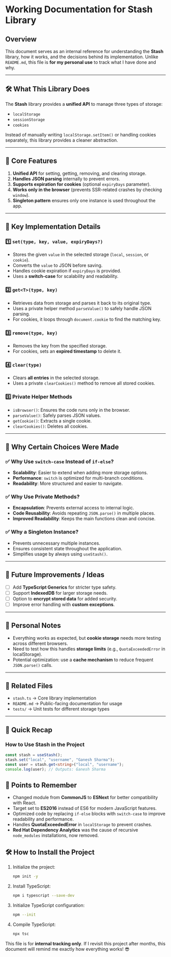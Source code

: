 # Working Documentation for Stash Library

## Overview
This document serves as an internal reference for understanding the **Stash** library, how it works, and the decisions behind its implementation. Unlike `README.md`, this file is **for my personal use** to track what I have done and why.

---

## 🛠 What This Library Does
The **Stash** library provides a **unified API** to manage three types of storage:
- `localStorage`
- `sessionStorage`
- `cookies`

Instead of manually writing `localStorage.setItem()` or handling cookies separately, this library provides a cleaner abstraction.

---

## 🔑 Core Features
1. **Unified API** for setting, getting, removing, and clearing storage.
2. **Handles JSON parsing** internally to prevent errors.
3. **Supports expiration for cookies** (optional `expiryDays` parameter).
4. **Works only in the browser** (prevents SSR-related crashes by checking `window`).
5. **Singleton pattern** ensures only one instance is used throughout the app.

---

## 📌 Key Implementation Details
### 1️⃣ `set(type, key, value, expiryDays?)`
- Stores the given `value` in the selected storage (`local`, `session`, or `cookie`).
- Converts the `value` to JSON before saving.
- Handles cookie expiration if `expiryDays` is provided.
- Uses a **switch-case** for scalability and readability.

### 2️⃣ `get<T>(type, key)`
- Retrieves data from storage and parses it back to its original type.
- Uses a private helper method `parseValue()` to safely handle JSON parsing.
- For cookies, it loops through `document.cookie` to find the matching key.

### 3️⃣ `remove(type, key)`
- Removes the key from the specified storage.
- For cookies, sets an **expired timestamp** to delete it.

### 4️⃣ `clear(type)`
- Clears **all entries** in the selected storage.
- Uses a private `clearCookies()` method to remove all stored cookies.

### 5️⃣ Private Helper Methods
- `isBrowser()`: Ensures the code runs only in the browser.
- `parseValue()`: Safely parses JSON values.
- `getCookie()`: Extracts a single cookie.
- `clearCookies()`: Deletes all cookies.

---

## 🧐 Why Certain Choices Were Made
### ✅ Why Use `switch-case` Instead of `if-else`?
- **Scalability**: Easier to extend when adding more storage options.
- **Performance**: `switch` is optimized for multi-branch conditions.
- **Readability**: More structured and easier to navigate.

### ✅ Why Use Private Methods?
- **Encapsulation**: Prevents external access to internal logic.
- **Code Reusability**: Avoids repeating `JSON.parse()` in multiple places.
- **Improved Readability**: Keeps the main functions clean and concise.

### ✅ Why a Singleton Instance?
- Prevents unnecessary multiple instances.
- Ensures consistent state throughout the application.
- Simplifies usage by always using `useStash()`.

---

## 🔄 Future Improvements / Ideas
- [ ] Add **TypeScript Generics** for stricter type safety.
- [ ] Support **IndexedDB** for larger storage needs.
- [ ] Option to **encrypt stored data** for added security.
- [ ] Improve error handling with **custom exceptions**.

---

## 📝 Personal Notes
- Everything works as expected, but **cookie storage** needs more testing across different browsers.
- Need to test how this handles **storage limits** (e.g., `QuotaExceededError` in localStorage).
- Potential optimization: use a **cache mechanism** to reduce frequent `JSON.parse()` calls.

---

## 🔗 Related Files
- `stash.ts` → Core library implementation
- `README.md` → Public-facing documentation for usage
- `tests/` → Unit tests for different storage types

---

## 🚀 Quick Recap
### How to Use Stash in the Project
```ts
const stash = useStash();
stash.set("local", "username", "Ganesh Sharma");
const user = stash.get<string>("local", "username");
console.log(user); // Outputs: Ganesh Sharma
```

## 📌 Points to Remember
- Changed module from **CommonJS** to **ESNext** for better compatibility with React.
- Target set to **ES2016** instead of ES6 for modern JavaScript features.
- Optimized code by replacing `if-else` blocks with `switch-case` to improve readability and performance.
- Handles **QuotaExceededError** in `localStorage` to prevent crashes.
- **Red Hat Dependency Analytics** was the cause of recursive `node_modules` installations, now removed.

## 🛠 How to Install the Project

1. Initialize the project:
   ```sh
   npm init -y
   ```
2. Install TypeScript:
   ```sh
   npm i typescript --save-dev
   ```
3. Initialize TypeScript configuration:
   ```sh
   npm --init
   ```
4. Compile TypeScript:
   ```sh
   npx tsc
   ```

This file is for **internal tracking only**. If I revisit this project after months, this document will remind me exactly how everything works! 😎

